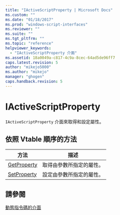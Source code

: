 ```yaml
---
title: "IActiveScriptProperty | Microsoft Docs"
ms.custom: ""
ms.date: "01/18/2017"
ms.prod: "windows-script-interfaces"
ms.reviewer: ""
ms.suite: ""
ms.tgt_pltfrm: ""
ms.topic: "reference"
helpviewer_keywords: 
  - "IActiveScriptProperty 介面"
ms.assetid: 18a0049a-c817-4c9a-8cec-64ad5de96ff7
caps.latest.revision: 5
author: "mikejo5000"
ms.author: "mikejo"
manager: "ghogen"
caps.handback.revision: 5
---
```

# IActiveScriptProperty
`IActiveScriptProperty` 介面來取得和設定屬性。  
  
## 依照 Vtable 順序的方法  
  
|方法|描述|  
|--------|--------|  
|[GetProperty](../../winscript/reference/iactivescriptproperty-getproperty.md)|取得由參數所指定的屬性。|  
|[SetProperty](../../winscript/reference/iactivescriptproperty-setproperty.md)|設定由參數所指定的屬性。|  
  
## 請參閱  
 [動態指令碼的介面](../../winscript/reference/active-script-interfaces.md)